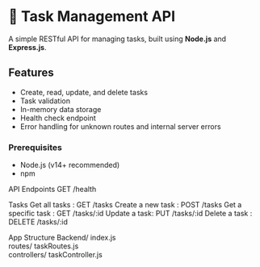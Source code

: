 # 📝 Task Management API

A simple RESTful API for managing tasks, built using **Node.js** and **Express.js**.

##  Features

- Create, read, update, and delete tasks
- Task validation
- In-memory data storage
- Health check endpoint
- Error handling for unknown routes and internal server errors


### Prerequisites

- Node.js (v14+ recommended)
- npm

 API Endpoints
 GET /health

 Tasks
 Get all tasks : GET /tasks
 Create a new task : POST /tasks
 Get a specific task : GET /tasks/:id
 Update a task: PUT /tasks/:id
 Delete a task : DELETE /tasks/:id

 App Structure
Backend/
 index.js               
 routes/  taskRoutes.js     
 controllers/  taskController.js 

